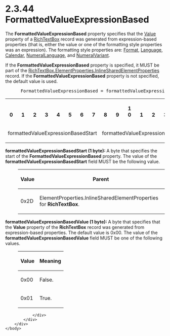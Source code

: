 <html dir="LTR" xmlns:mshelp="http://msdn.microsoft.com/mshelp" xmlns:ddue="http://ddue.schemas.microsoft.com/authoring/2003/5" xmlns:xlink="http://www.w3.org/1999/xlink" xmlns:tool="http://www.microsoft.com/tooltip">
    <head>
        <meta http-equiv="Content-Type" content="text/html; CHARSET=utf-8"></meta>
        <meta name="save" content="history"></meta>
        <title>2.3.44 FormattedValueExpressionBased</title>
        <xml>
            <mshelp:toctitle title="2.3.44 FormattedValueExpressionBased"></mshelp:toctitle>
            <mshelp:rltitle title="[MS-RPL]: FormattedValueExpressionBased"></mshelp:rltitle>
            <mshelp:keyword index="A" term="a6b04ecb-0cfc-4e30-a766-d6684258fe4c"></mshelp:keyword>
            <mshelp:attr name="DCSext.ContentType" value="open specification"></mshelp:attr>
            <mshelp:attr name="AssetID" value="a6b04ecb-0cfc-4e30-a766-d6684258fe4c"></mshelp:attr>
            <mshelp:attr name="TopicType" value="kbRef"></mshelp:attr>
            <mshelp:attr name="DCSext.Title" value="[MS-RPL]: FormattedValueExpressionBased" />
        </xml>
    </head>
    <body>
        <div id="header">
            <h1 class="heading">2.3.44 FormattedValueExpressionBased</h1>
        </div>
        <div id="mainSection">
            <div id="mainBody">
                <div id="allHistory" class="saveHistory"></div>
                <div id="sectionSection0" class="section" name="collapseableSection">
                    

<p>The <b>FormattedValueExpressionBased</b> property specifies
that the <a href="3f7eea86-e226-47e0-bcc0-0b71b90172e1.htm">Value</a> property
of a <a href="e1999254-e8d4-4998-8ef5-00e0991ab9c7.htm">RichTextBox</a> record
was generated from expression-based properties (that is, either the value or
one of the formatting style properties was an expression). The formatting style
properties are: <a href="ab90c558-5f2f-4738-b981-7b7b64d6855d.htm">Format</a>,
<a href="235d01b9-ca4b-4e7b-ba6d-646e5d859649.htm">Language</a>, <a href="aa41b5fa-4ad0-41fe-9890-7bcd77297c91.htm">Calendar</a>, <a href="3e22c20b-37ef-4dfe-bbcc-211114f45ad9.htm">NumeralLanguage</a>, and <a href="db5728b0-b636-48ff-911f-b9b926f3faf2.htm">NumeralVariant</a>. </p>

<p>If the <b>FormattedValueExpressionBased</b> property is
specified, it MUST be part of the <a href="23d76278-cee5-45ee-a361-a9d94d6d3300.htm">RichTextBox.ElementProperties.InlineSharedElementProperties</a>
record. If the <b>FormattedValueExpressionBased</b> property is not specified,
the default value is used.           </p>

<dl>
<dd>
<div><pre> FormattedValueExpressionBased = formattedValueExpressionBasedStart formattedValueExpressionBasedValue
</pre></div>
</dd></dl>

<table>
 <tr>
  <th><p><br>0</p></th>
  <th><p><br>1</p></th>
  <th><p><br>2</p></th>
  <th><p><br>3</p></th>
  <th><p><br>4</p></th>
  <th><p><br>5</p></th>
  <th><p><br>6</p></th>
  <th><p><br>7</p></th>
  <th><p><br>8</p></th>
  <th><p><br>9</p></th>
  <th><p>1<br>0</p></th>
  <th><p><br>1</p></th>
  <th><p><br>2</p></th>
  <th><p><br>3</p></th>
  <th><p><br>4</p></th>
  <th><p><br>5</p></th>
  <th><p><br>6</p></th>
  <th><p><br>7</p></th>
  <th><p><br>8</p></th>
  <th><p><br>9</p></th>
  <th><p>2<br>0</p></th>
  <th><p><br>1</p></th>
  <th><p><br>2</p></th>
  <th><p><br>3</p></th>
  <th><p><br>4</p></th>
  <th><p><br>5</p></th>
  <th><p><br>6</p></th>
  <th><p><br>7</p></th>
  <th><p><br>8</p></th>
  <th><p><br>9</p></th>
  <th><p>3<br>0</p></th>
  <th><p><br>1</p></th>
 </tr>
 <tr>
  <td colspan="8">
  <p>formattedValueExpressionBasedStart</p>
  </td>
  <td colspan="8">
  <p>formattedValueExpressionBasedValue</p>
  </td>
  
 </tr>
</table>

<p><b>formattedValueExpressionBasedStart (1 byte): </b>A
byte that specifies the start of the <b>FormattedValueExpressionBased</b>
property. The value of the <b>formattedValueExpressionBasedStart</b> field MUST
be the following value.</p>

<dl>
<dd>
<table>
 <thead>
  <tr>
   <th>
   <p>Value</p>
   </th>
   <th>
   <p>Parent</p>
   </th>
  </tr>
 </thead>
 <tr>
  <td>
  <p>0x2D</p>
  </td>
  <td>
  <p>ElementProperties.InlineSharedElementProperties for <b>RichTextBox</b>.</p>
  </td>
 </tr>
</table>
</dd></dl>

<p><b>formattedValueExpressionBasedValue (1 byte): </b>A
byte that specifies that the <b>Value</b> property of the <b>RichTextBox</b>
record was generated from expression-based properties. The default value is
0x00. The value of the <b>formattedValueExpressionBasedValue</b> field MUST be
one of the following values. </p>

<dl>
<dd>
<table>
 <thead>
  <tr>
   <th>
   <p>Value</p>
   </th>
   <th>
   <p>Meaning</p>
   </th>
  </tr>
 </thead>
 <tr>
  <td>
  <p>0x00</p>
  </td>
  <td>
  <p>False. </p>
  </td>
 </tr>
 <tr>
  <td>
  <p>0x01</p>
  </td>
  <td>
  <p>True. </p>
  </td>
 </tr>
</table>
</dd></dl>

<p> </p>


                </div>
            </div>
        </div>
    </body>
</html>
